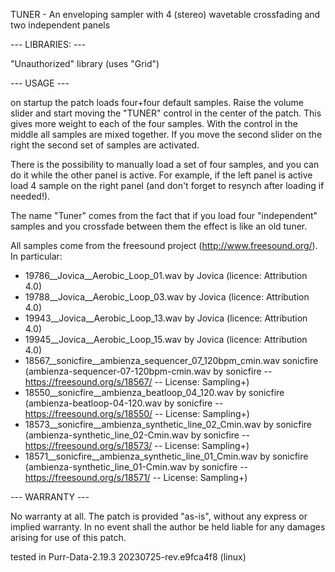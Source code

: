 TUNER - An enveloping sampler with 4 (stereo) wavetable crossfading and two independent panels 

--- LIBRARIES: ---

"Unauthorized" library (uses "Grid")

--- USAGE --- 

on startup the patch loads four+four default samples. Raise the volume slider
and start moving the "TUNER" control in the center of the patch. This gives
more weight to each of the four samples. With the control in the middle all samples 
are mixed together. If you move the second slider on the right the second set of samples
are activated.

There is the possibility to manually load a set of four samples, and you can do it 
while the other panel is active. For example, if the left panel is active load 4 sample
on the right panel (and don't forget to resynch after loading if needed!).  
 
The name "Tuner" comes from the fact that if you load four "independent" samples and 
you crossfade between them the effect is like an old tuner.

All samples come from the freesound project (http://www.freesound.org/). In particular:
- 19786__Jovica__Aerobic_Loop_01.wav by Jovica (licence: Attribution 4.0)
- 19788__Jovica__Aerobic_Loop_03.wav by Jovica (licence: Attribution 4.0)
- 19943__Jovica__Aerobic_Loop_13.wav by Jovica (licence: Attribution 4.0)
- 19945__Jovica__Aerobic_Loop_15.wav by Jovica (licence: Attribution 4.0)
- 18567__sonicfire__ambienza_sequencer_07_120bpm_cmin.wav sonicfire (ambienza-sequencer-07-120bpm-cmin.wav by sonicfire -- https://freesound.org/s/18567/ -- License: Sampling+)
- 18550__sonicfire__ambienza_beatloop_04_120.wav by sonicfire (ambienza-beatloop-04-120.wav by sonicfire -- https://freesound.org/s/18550/ -- License: Sampling+)
- 18573__sonicfire__ambienza_synthetic_line_02_Cmin.wav by sonicfire (ambienza-synthetic_line_02-Cmin.wav by sonicfire -- https://freesound.org/s/18573/ -- License: Sampling+)
- 18571__sonicfire__ambienza_synthetic_line_01_Cmin.wav by sonicfire (ambienza-synthetic_line_01-Cmin.wav by sonicfire -- https://freesound.org/s/18571/ -- License: Sampling+)

--- WARRANTY ---

No warranty at all. The patch is provided "as-is", without any express or implied warranty. In no event shall the author be held liable for any damages arising for use of this patch.

tested in Purr-Data-2.19.3 20230725-rev.e9fca4f8 (linux)
